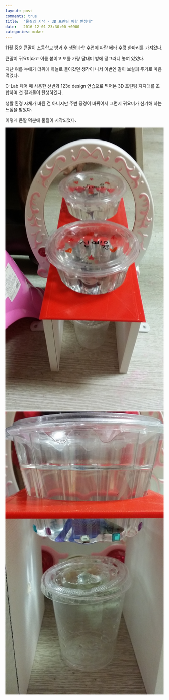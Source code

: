 ```yaml
---
layout: post
comments: true
title:  "물질의 시작 - 3D 프린팅 어항 받침대"
date:   2016-12-01 23:30:00 +0900
categories: maker
---
```

11월 중순 큰딸이 초등학교 방과 후 생명과학 수업에 파란 베타 수컷 한마리를 가져왔다.

큰딸이 귀요미라고 이름 붙이고 보름 가량 딸내미 방에 덩그러니 놓여 있었다.

지난 여름 누에가 더위에 하늘로 돌아갔던 생각이 나서 이번엔 같이 보살펴 주기로 마음 먹었다.

C-Lab 페어 때 사용한 선반과 123d design 연습으로 찍어본 3D 프린팅 지지대를 조합하여 첫 결과물이 탄생하였다.

생활 환경 자체가 바뀐 건 아니지만 주변 풍경이 바뀌어서 그런지 귀요미가 신기해 하는 느낌을 받았다. 

이렇게 큰딸 덕분에 물질이 시작되었다.

![3D 프린팅 어항 받침대 #1](/assets/20161201_230651.jpg)
![3D 프린팅 어항 받침대 #2](/assets/20161201_230740.jpg)

